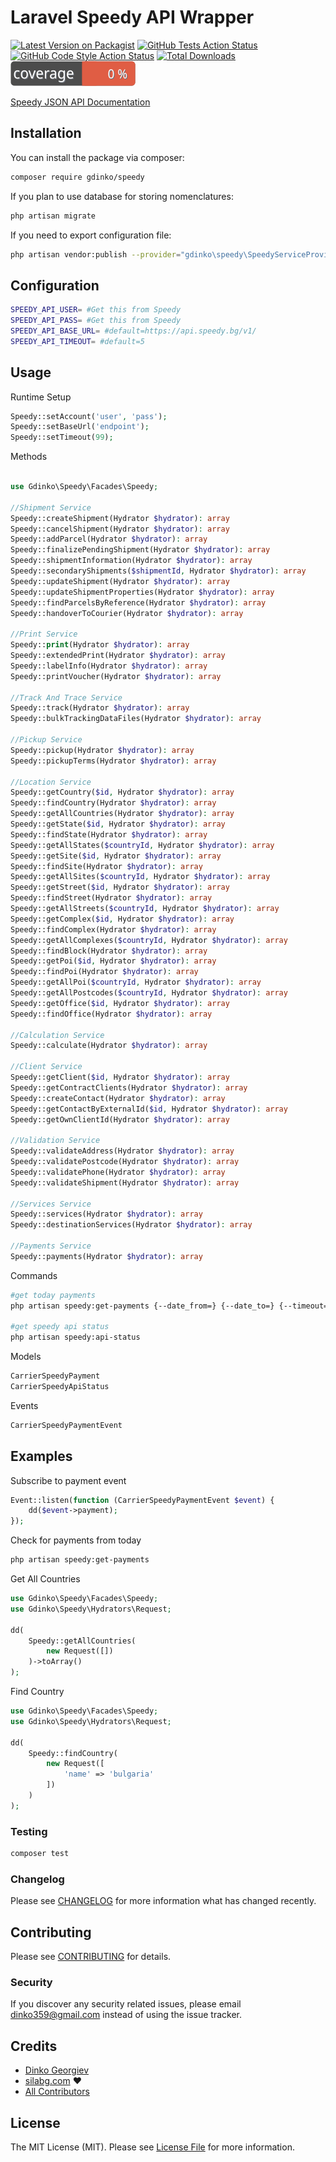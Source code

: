 # Laravel Speedy API Wrapper

[![Latest Version on Packagist](https://img.shields.io/packagist/v/gdinko/speedy.svg?style=flat-square)](https://packagist.org/packages/gdinko/speedy)
[![GitHub Tests Action Status](https://img.shields.io/github/workflow/status/gdinko/speedy/run-tests?label=tests)](https://github.com/gdinko/speedy/actions?query=workflow%3Arun-tests+branch%3Amaster)
[![GitHub Code Style Action Status](https://img.shields.io/github/workflow/status/gdinko/speedy/Check%20&%20fix%20styling?label=code%20style)](https://github.com/gdinko/speedy/actions?query=workflow%3A"Check+%26+fix+styling"+branch%3Amaster)
[![Total Downloads](https://img.shields.io/packagist/dt/gdinko/speedy.svg?style=flat-square)](https://packagist.org/packages/gdinko/speedy)
[![Test Coverage](https://raw.githubusercontent.com/gdinko/speedy/master/badge-coverage.svg)](https://packagist.org/packages/gdinko/speedy)


[Speedy JSON API Documentation](https://services.speedy.bg/api/api_examples.html)

## Installation

You can install the package via composer:

```bash
composer require gdinko/speedy
```

If you plan to use database for storing nomenclatures:

```bash
php artisan migrate
```

If you need to export configuration file:

```bash
php artisan vendor:publish --provider="gdinko\speedy\SpeedyServiceProvider" --tag=config
```

## Configuration

```bash
SPEEDY_API_USER= #Get this from Speedy
SPEEDY_API_PASS= #Get this from Speedy
SPEEDY_API_BASE_URL= #default=https://api.speedy.bg/v1/
SPEEDY_API_TIMEOUT= #default=5
```

## Usage

Runtime Setup
```php
Speedy::setAccount('user', 'pass');
Speedy::setBaseUrl('endpoint');
Speedy::setTimeout(99);
```

Methods
```php

use Gdinko\Speedy\Facades\Speedy;

//Shipment Service
Speedy::createShipment(Hydrator $hydrator): array
Speedy::cancelShipment(Hydrator $hydrator): array
Speedy::addParcel(Hydrator $hydrator): array
Speedy::finalizePendingShipment(Hydrator $hydrator): array
Speedy::shipmentInformation(Hydrator $hydrator): array
Speedy::secondaryShipments($shipmentId, Hydrator $hydrator): array
Speedy::updateShipment(Hydrator $hydrator): array
Speedy::updateShipmentProperties(Hydrator $hydrator): array
Speedy::findParcelsByReference(Hydrator $hydrator): array
Speedy::handoverToCourier(Hydrator $hydrator): array

//Print Service
Speedy::print(Hydrator $hydrator): array
Speedy::extendedPrint(Hydrator $hydrator): array
Speedy::labelInfo(Hydrator $hydrator): array
Speedy::printVoucher(Hydrator $hydrator): array

//Track And Trace Service
Speedy::track(Hydrator $hydrator): array
Speedy::bulkTrackingDataFiles(Hydrator $hydrator): array

//Pickup Service
Speedy::pickup(Hydrator $hydrator): array
Speedy::pickupTerms(Hydrator $hydrator): array

//Location Service
Speedy::getCountry($id, Hydrator $hydrator): array
Speedy::findCountry(Hydrator $hydrator): array
Speedy::getAllCountries(Hydrator $hydrator): array
Speedy::getState($id, Hydrator $hydrator): array
Speedy::findState(Hydrator $hydrator): array
Speedy::getAllStates($countryId, Hydrator $hydrator): array
Speedy::getSite($id, Hydrator $hydrator): array
Speedy::findSite(Hydrator $hydrator): array
Speedy::getAllSites($countryId, Hydrator $hydrator): array
Speedy::getStreet($id, Hydrator $hydrator): array
Speedy::findStreet(Hydrator $hydrator): array
Speedy::getAllStreets($countryId, Hydrator $hydrator): array
Speedy::getComplex($id, Hydrator $hydrator): array
Speedy::findComplex(Hydrator $hydrator): array
Speedy::getAllComplexes($countryId, Hydrator $hydrator): array
Speedy::findBlock(Hydrator $hydrator): array
Speedy::getPoi($id, Hydrator $hydrator): array
Speedy::findPoi(Hydrator $hydrator): array
Speedy::getAllPoi($countryId, Hydrator $hydrator): array
Speedy::getAllPostcodes($countryId, Hydrator $hydrator): array
Speedy::getOffice($id, Hydrator $hydrator): array
Speedy::findOffice(Hydrator $hydrator): array

//Calculation Service
Speedy::calculate(Hydrator $hydrator): array

//Client Service
Speedy::getClient($id, Hydrator $hydrator): array
Speedy::getContractClients(Hydrator $hydrator): array
Speedy::createContact(Hydrator $hydrator): array
Speedy::getContactByExternalId($id, Hydrator $hydrator): array
Speedy::getOwnClientId(Hydrator $hydrator): array

//Validation Service
Speedy::validateAddress(Hydrator $hydrator): array
Speedy::validatePostcode(Hydrator $hydrator): array
Speedy::validatePhone(Hydrator $hydrator): array
Speedy::validateShipment(Hydrator $hydrator): array

//Services Service
Speedy::services(Hydrator $hydrator): array
Speedy::destinationServices(Hydrator $hydrator): array

//Payments Service
Speedy::payments(Hydrator $hydrator): array
```

Commands

```bash
#get today payments
php artisan speedy:get-payments {--date_from=} {--date_to=} {--timeout=20 : Speedy API Call timeout}

#get speedy api status
php artisan speedy:api-status
```

Models

```php
CarrierSpeedyPayment
CarrierSpeedyApiStatus
```

Events

```php
CarrierSpeedyPaymentEvent
```

## Examples

Subscribe to payment event
```php
Event::listen(function (CarrierSpeedyPaymentEvent $event) {
    dd($event->payment);
});
```

Check for payments from today
```bash
php artisan speedy:get-payments
```

Get All Countries
```php
use Gdinko\Speedy\Facades\Speedy;
use Gdinko\Speedy\Hydrators\Request;

dd(
    Speedy::getAllCountries(
        new Request([])
    )->toArray()
);
```

Find Country
```php
use Gdinko\Speedy\Facades\Speedy;
use Gdinko\Speedy\Hydrators\Request;

dd(
    Speedy::findCountry(
        new Request([
            'name' => 'bulgaria'
        ])
    )
);
```

### Testing

```bash
composer test
```

### Changelog

Please see [CHANGELOG](CHANGELOG.md) for more information what has changed recently.

## Contributing

Please see [CONTRIBUTING](CONTRIBUTING.md) for details.

### Security

If you discover any security related issues, please email dinko359@gmail.com instead of using the issue tracker.

## Credits

-   [Dinko Georgiev](https://github.com/gdinko)
-   [silabg.com](https://www.silabg.com/) :heart:
-   [All Contributors](../../contributors)

## License

The MIT License (MIT). Please see [License File](LICENSE.md) for more information.
